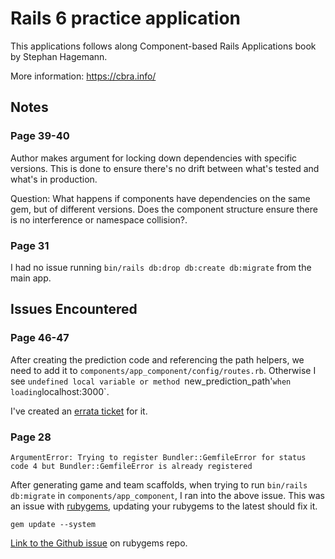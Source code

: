 # Rails 6 practice application

This applications follows along Component-based Rails Applications book by Stephan Hagemann.

More information: https://cbra.info/

## Notes
### Page 39-40
Author makes argument for locking down dependencies with specific versions. This is done to ensure there's no drift between what's tested and what's in production.

Question: What happens if components have dependencies on the same gem, but of different versions. Does the component structure ensure there is no interference or namespace collision?.

### Page 31
I had no issue running `bin/rails db:drop db:create db:migrate` from the main app.

## Issues Encountered
### Page 46-47
After creating the prediction code and referencing the path helpers, we need to add it to `components/app_component/config/routes.rb`. Otherwise I see `undefined local variable or method `new_prediction_path'` when loading `localhost:3000`.

I've created an [errata ticket](https://github.com/shageman/component-based-rails-applications-book/issues/10) for it.

### Page 28
`ArgumentError: Trying to register Bundler::GemfileError for status code 4 but Bundler::GemfileError is already registered`

After generating game and team scaffolds, when trying to run `bin/rails db:migrate` in `components/app_component`, I ran into the above issue. This was an issue with [rubygems](https://github.com/rubygems/rubygems), updating your rubygems to the latest should fix it.

`gem update --system`

[Link to the Github issue](https://github.com/rubygems/rubygems/issues/3284) on rubygems repo.